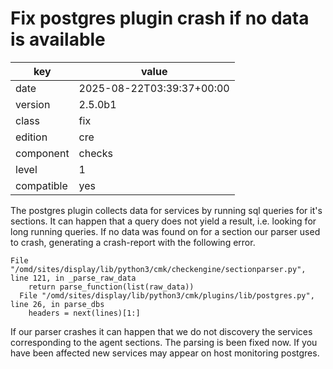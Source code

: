 [//]: # (werk v2)
# Fix postgres plugin crash if no data is available

key        | value
---------- | ---
date       | 2025-08-22T03:39:37+00:00
version    | 2.5.0b1
class      | fix
edition    | cre
component  | checks
level      | 1
compatible | yes

The postgres plugin collects data for services by running sql queries for it's sections.
It can happen that a query does not yield a result, i.e. looking for long running queries.
If no data was found on for a section our parser used to crash, generating a crash-report with the following error.

```
File "/omd/sites/display/lib/python3/cmk/checkengine/sectionparser.py", line 121, in _parse_raw_data
    return parse_function(list(raw_data))
  File "/omd/sites/display/lib/python3/cmk/plugins/lib/postgres.py", line 26, in parse_dbs
    headers = next(lines)[1:]    
```

If our parser crashes it can happen that we do not discovery the services corresponding to the agent sections.
The parsing is been fixed now.
If you have been affected new services may appear on host monitoring postgres.
